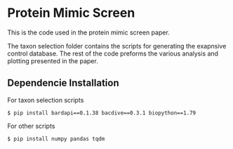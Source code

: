 #  Protein Mimic Screen 

This is the code used in the protein mimic screen paper. 

The taxon selection folder contains the scripts for generating the exapnsive control database. The rest of the code preforms the various analysis and plotting presented in the paper.

##  Dependencie Installation 

For taxon selection scripts 
```
$ pip install bardapi==0.1.38 bacdive==0.3.1 biopython==1.79
```
For other scripts 
```
$ pip install numpy pandas tqdm
```


